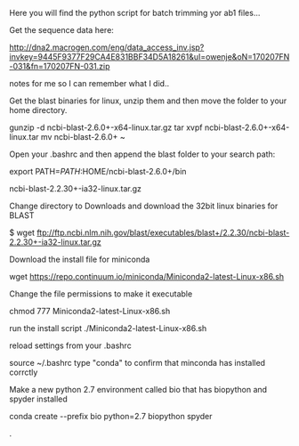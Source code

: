 Here you will find the python script for batch trimming yor ab1 files...

Get the sequence data here:

http://dna2.macrogen.com/eng/data_access_inv.jsp?invkey=9445F9377F29CA4E831BBF34D5A18261&uI=owenje&oN=170207FN-031&fn=170207FN-031.zip

notes for me so I can remember what I did..

Get the blast binaries for linux, unzip them and then move the folder to your home directory.

gunzip -d ncbi-blast-2.6.0+-x64-linux.tar.gz 
tar xvpf ncbi-blast-2.6.0+-x64-linux.tar 
mv ncbi-blast-2.6.0+ ~

Open your .bashrc and then append the blast folder to your search path:

export PATH=$PATH:$HOME/ncbi-blast-2.6.0+/bin

ncbi-blast-2.2.30+-ia32-linux.tar.gz

Change directory to Downloads and download the 32bit linux binaries for BLAST

$ wget ftp://ftp.ncbi.nlm.nih.gov/blast/executables/blast+/2.2.30/ncbi-blast-2.2.30+-ia32-linux.tar.gz

Download the install file for miniconda

wget https://repo.continuum.io/miniconda/Miniconda2-latest-Linux-x86.sh

Change the file permissions to make it executable

chmod 777 Miniconda2-latest-Linux-x86.sh

run the install script
./Miniconda2-latest-Linux-x86.sh

reload settings from your .bashrc

source ~/.bashrc
type "conda" to confirm that minconda has installed corrctly

Make a new python 2.7 environment called bio that has biopython and spyder installed

conda create --prefix bio python=2.7 biopython spyder


.


